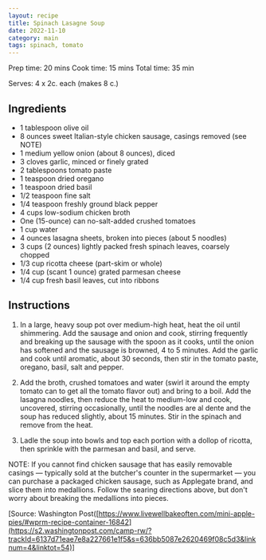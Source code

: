 ```yaml
---
layout: recipe
title: Spinach Lasagne Soup
date: 2022-11-10
category: main
tags: spinach, tomato
---
```


Prep time: 20 mins
Cook time: 15 mins
Total time: 35 min

Serves: 4 x 2c. each (makes 8 c.)

## Ingredients
* 1 tablespoon olive oil
* 8 ounces sweet Italian-style chicken sausage, casings removed (see NOTE)
* 1 medium yellow onion (about 8 ounces), diced
* 3 cloves garlic, minced or finely grated
* 2 tablespoons tomato paste
* 1 teaspoon dried oregano
* 1 teaspoon dried basil
* 1/2 teaspoon fine salt
* 1/4 teaspoon freshly ground black pepper
* 4 cups low-sodium chicken broth
* One (15-ounce) can no-salt-added crushed tomatoes
* 1 cup water
* 4 ounces lasagna sheets, broken into pieces (about 5 noodles)
* 3 cups (2 ounces) lightly packed fresh spinach leaves, coarsely chopped
* 1/3 cup ricotta cheese (part-skim or whole)
* 1/4 cup (scant 1 ounce) grated parmesan cheese
* 1/4 cup fresh basil leaves, cut into ribbons

## Instructions
1. In a large, heavy soup pot over medium-high heat, heat the oil until shimmering. Add the sausage and onion and cook, stirring frequently and breaking up the sausage with the spoon as it cooks, until the onion has softened and the sausage is browned, 4 to 5 minutes. Add the garlic and cook until aromatic, about 30 seconds, then stir in the tomato paste, oregano, basil, salt and pepper.

2. Add the broth, crushed tomatoes and water (swirl it around the empty tomato can to get all the tomato flavor out) and bring to a boil. Add the lasagna noodles, then reduce the heat to medium-low and cook, uncovered, stirring occasionally, until the noodles are al dente and the soup has reduced slightly, about 15 minutes. Stir in the spinach and remove from the heat.

3. Ladle the soup into bowls and top each portion with a dollop of ricotta, then sprinkle with the parmesan and basil, and serve.

NOTE: If you cannot find chicken sausage that has easily removable casings — typically sold at the butcher's counter in the supermarket — you can purchase a packaged chicken sausage, such as Applegate brand, and slice them into medallions. Follow the searing directions above, but don't worry about breaking the medallions into pieces.

[Source: Washington Post([https://www.livewellbakeoften.com/mini-apple-pies/#wprm-recipe-container-16842](https://s2.washingtonpost.com/camp-rw/?trackId=6137d71eae7e8a227661e1f5&s=636bb5087e2620469f08c5d3&linknum=4&linktot=54)]
